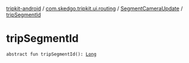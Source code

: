 [tripkit-android](../../index.md) / [com.skedgo.tripkit.ui.routing](../index.md) / [SegmentCameraUpdate](index.md) / [tripSegmentId](./trip-segment-id.md)

# tripSegmentId

`abstract fun tripSegmentId(): `[`Long`](https://kotlinlang.org/api/latest/jvm/stdlib/kotlin/-long/index.html)